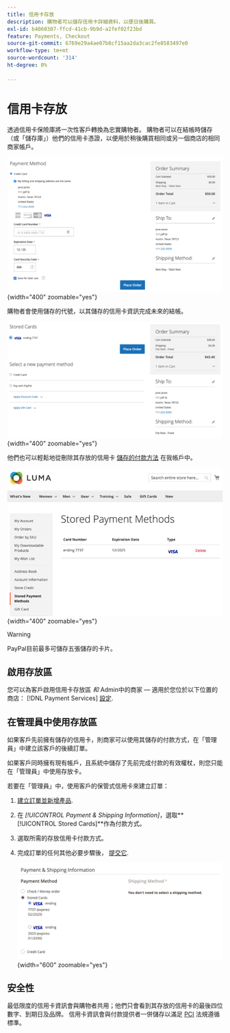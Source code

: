 ```yaml
---
title: 信用卡存放
description: 購物者可以儲存信用卡詳細資料，以便日後購買。
exl-id: b4060307-ffcd-41cb-9b9d-a2fef02f23bd
feature: Payments, Checkout
source-git-commit: 6769e29a4ae07b8cf15aa2da3cac2fe8583497e0
workflow-type: tm+mt
source-wordcount: '314'
ht-degree: 0%

---
```


# 信用卡存放

透過信用卡保險庫將一次性客戶轉換為忠實購物者。 購物者可以在結帳時儲存（或「儲存庫」）他們的信用卡憑證，以便用於稍後購買相同或另一個商店的相同商家帳戶。

![儲存他們的信用卡以供日後使用](assets/save-card-for-later.png){width="400" zoomable="yes"}

購物者會使用儲存的代號，以其儲存的信用卡資訊完成未來的結帳。

![使用已儲存的憑證以供日後購買](assets/use-stored-card.png){width="400" zoomable="yes"}

他們也可以輕鬆地從刪除其存放的信用卡 [儲存的付款方法](https://docs.magento.com/user-guide/customers/account-dashboard-stored-payment-methods.html) 在我帳戶中。

![我的帳戶中儲存的付款方法](assets/stored-payment-methods.png){width="400" zoomable="yes"}

>[!WARNING]
>
>PayPal目前最多可儲存五張儲存的卡片。

## 啟用存放區

您可以為客戶啟用信用卡存放區 _和_ Admin中的商家 — 適用於您位於以下位置的商店： [!DNL Payment Services] [設定](settings.md#card-vaulting).

## 在管理員中使用存放區

如果客戶先前擁有儲存的信用卡，則商家可以使用其儲存的付款方式，在「管理員」中建立該客戶的後續訂單。

如果客戶同時擁有現有帳戶，且系統中儲存了先前完成付款的有效權杖，則您只能在「管理員」中使用存放卡。

若要在「管理員」中，使用客戶的保管式信用卡來建立訂單：

1. [建立訂單並新增產品](https://experienceleague.adobe.com/docs/commerce-admin/stores-sales/point-of-purchase/assist/customer-account-create-order.html).
1. 在 _[!UICONTROL Payment & Shipping Information]_，選取&#x200B;**[!UICONTROL Stored Cards]**作為付款方式。
1. 選取所需的存放信用卡付款方式。
1. 完成訂單的任何其他必要步驟後， [提交它](https://experienceleague.adobe.com/docs/commerce-admin/stores-sales/point-of-purchase/assist/customer-account-create-order.html?lang=en#step-3%3A-submit-the-order).

   ![在管理中使用客戶的保管式信用卡](assets/admin-vaultedcard.png){width="600" zoomable="yes"}

## 安全性

最低限度的信用卡資訊會與購物者共用；他們只會看到其存放的信用卡的最後四位數字、到期日及品牌。 信用卡資訊會與付款提供者一併儲存以滿足 [PCI](security.md#PCI-compliance) 法規遵循標準。
